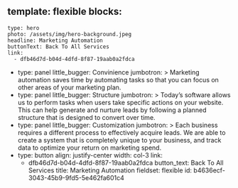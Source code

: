 template: flexible
blocks:
  - 
    type: hero
    photo: /assets/img/hero-background.jpeg
    headline: Marketing Automation
    buttonText: Back To All Services
    link:
      - dfb46d7d-b04d-4dfd-8f87-19aab0a2fdca
  - 
    type: panel
    little_bugger: Convinience
    jumbotron: >
      Marketing automation saves time by automating tasks so that you can focus on other areas of your
      marketing plan.
  - 
    type: panel
    little_bugger: Structure
    jumbotron: >
      Today’s software allows us to perform tasks when users take specific actions on your website. This
      can help generate and nurture leads by following a planned structure that is designed to convert
      over time.
  - 
    type: panel
    little_bugger: Customization
    jumbotron: >
      Each business requires a different process to effectively acquire leads. We are able to create a
      system that is completely unique to your business, and track data to optimize your return on
      marketing spend.
  - 
    type: button
    align: justify-center
    width: col-3
    link:
      - dfb46d7d-b04d-4dfd-8f87-19aab0a2fdca
    button_text: Back To All Services
title: Marketing Automation
fieldset: flexible
id: b4636ecf-3043-45b9-9fd5-5e462fa601c4

